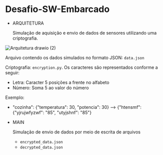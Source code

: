 # Desafio-SW-Embarcado

* ARQUITETURA

  Simulação de aquisição e envio de dados de sensores utilizando uma criptografia.

![Arquitetura drawio (2)](https://user-images.githubusercontent.com/119670639/205284129-2026d361-ddbb-456c-8889-6407c2682494.png)

  Arquivo contendo os dados simulados no formato JSON: `data.json`
  
  Criptografia: `encryption.py`.
  Os caracteres são representados conforme a seguir:
  * Letra: Caracter 5 posições a frente no alfabeto
  * Número: Soma 5 ao valor do número
  
  Exemplo:
  - "cozinha": {"temperatura": 30, "potencia": 30} --> {"htensmf": {"yjrujwfyzwf": "85", "utyjshnf": "85"}
  
* MAIN

  Simulação de envio de dados por meio de escrita de arquivos
  - `encrypted_data.json`
  - `decrypted_data.json`
